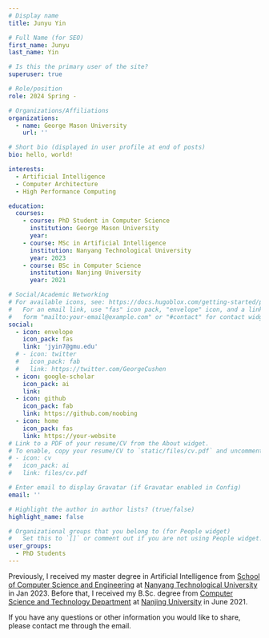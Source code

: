 ```yaml
---
# Display name
title: Junyu Yin

# Full Name (for SEO)
first_name: Junyu
last_name: Yin

# Is this the primary user of the site?
superuser: true

# Role/position
role: 2024 Spring - 

# Organizations/Affiliations
organizations:
  - name: George Mason University
    url: ''

# Short bio (displayed in user profile at end of posts)
bio: hello, world!

interests:
  - Artificial Intelligence
  - Computer Architecture
  - High Performance Computing

education:
  courses:
    - course: PhD Student in Computer Science
      institution: George Mason University
      year: 
    - course: MSc in Artificial Intelligence
      institution: Nanyang Technological University
      year: 2023
    - course: BSc in Computer Science
      institution: Nanjing University
      year: 2021

# Social/Academic Networking
# For available icons, see: https://docs.hugoblox.com/getting-started/page-builder/#icons
#   For an email link, use "fas" icon pack, "envelope" icon, and a link in the
#   form "mailto:your-email@example.com" or "#contact" for contact widget.
social:
  - icon: envelope
    icon_pack: fas
    link: 'jyin7@gmu.edu'
  # - icon: twitter
  #   icon_pack: fab
  #   link: https://twitter.com/GeorgeCushen
  - icon: google-scholar
    icon_pack: ai
    link: 
  - icon: github
    icon_pack: fab
    link: https://github.com/noobing
  - icon: home
    icon_pack: fas
    link: https://your-website
# Link to a PDF of your resume/CV from the About widget.
# To enable, copy your resume/CV to `static/files/cv.pdf` and uncomment the lines below.
# - icon: cv
#   icon_pack: ai
#   link: files/cv.pdf

# Enter email to display Gravatar (if Gravatar enabled in Config)
email: ''

# Highlight the author in author lists? (true/false)
highlight_name: false

# Organizational groups that you belong to (for People widget)
#   Set this to `[]` or comment out if you are not using People widget.
user_groups:
  - PhD Students
---
```


Previously, I received my master degree in Artificial Intelligence from [School of Computer Science and Engineering](https://www.ntu.edu.sg/scse) at [Nanyang Technological University](https://www.ntu.edu.sg/) in Jan 2023. Before that, I received my B.Sc. degree from [Computer Science and Technology Department](https://cs.nju.edu.cn/) at [Nanjing University](https://www.nju.edu.cn/) in June 2021.

If you have any questions or other information you would like to share, please contact me through the email.

